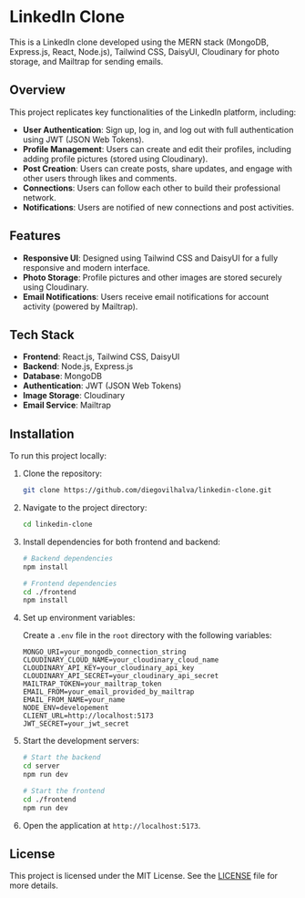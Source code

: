 
# LinkedIn Clone

This is a LinkedIn clone developed using the MERN stack (MongoDB, Express.js, React, Node.js), Tailwind CSS, DaisyUI, Cloudinary for photo storage, and Mailtrap for sending emails.

## Overview

This project replicates key functionalities of the LinkedIn platform, including:

- **User Authentication**: Sign up, log in, and log out with full authentication using JWT (JSON Web Tokens).
- **Profile Management**: Users can create and edit their profiles, including adding profile pictures (stored using Cloudinary).
- **Post Creation**: Users can create posts, share updates, and engage with other users through likes and comments.
- **Connections**: Users can follow each other to build their professional network.
- **Notifications**: Users are notified of new connections and post activities.


## Features

- **Responsive UI**: Designed using Tailwind CSS and DaisyUI for a fully responsive and modern interface.
- **Photo Storage**: Profile pictures and other images are stored securely using Cloudinary.
- **Email Notifications**: Users receive email notifications for account activity (powered by Mailtrap).
  
## Tech Stack

- **Frontend**: React.js, Tailwind CSS, DaisyUI
- **Backend**: Node.js, Express.js
- **Database**: MongoDB
- **Authentication**: JWT (JSON Web Tokens)
- **Image Storage**: Cloudinary
- **Email Service**: Mailtrap

## Installation

To run this project locally:

1. Clone the repository:
   ```bash
   git clone https://github.com/diegovilhalva/linkedin-clone.git
   ```

2. Navigate to the project directory:
   ```bash
   cd linkedin-clone
   ```

3. Install dependencies for both frontend and backend:
   ```bash
   # Backend dependencies
   npm install

   # Frontend dependencies
   cd ./frontend
   npm install
   ```

4. Set up environment variables:

   Create a `.env` file in the `root` directory with the following variables:

   ```env
   MONGO_URI=your_mongodb_connection_string
   CLOUDINARY_CLOUD_NAME=your_cloudinary_cloud_name
   CLOUDINARY_API_KEY=your_cloudinary_api_key
   CLOUDINARY_API_SECRET=your_cloudinary_api_secret
   MAILTRAP_TOKEN=your_mailtrap_token
   EMAIL_FROM=your_email_provided_by_mailtrap
   EMAIL_FROM_NAME=your_name
   NODE_ENV=developement
   CLIENT_URL=http://localhost:5173
   JWT_SECRET=your_jwt_secret
   ```

5. Start the development servers:
   ```bash
   # Start the backend
   cd server
   npm run dev

   # Start the frontend
   cd ./frontend
   npm run dev
   ```

6. Open the application at `http://localhost:5173`.

## License

This project is licensed under the MIT License. See the [LICENSE](LICENSE) file for more details.    

